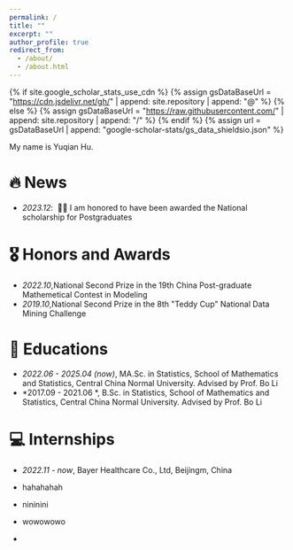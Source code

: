 ```yaml
---
permalink: /
title: ""
excerpt: ""
author_profile: true
redirect_from: 
  - /about/
  - /about.html
---
```


{% if site.google_scholar_stats_use_cdn %}
{% assign gsDataBaseUrl = "https://cdn.jsdelivr.net/gh/" | append: site.repository | append: "@" %}
{% else %}
{% assign gsDataBaseUrl = "https://raw.githubusercontent.com/" | append: site.repository | append: "/" %}
{% endif %}
{% assign url = gsDataBaseUrl | append: "google-scholar-stats/gs_data_shieldsio.json" %}

<span class='anchor' id='about-me'></span>


My name is Yuqian Hu.


# 🔥 News
- *2023.12*: &nbsp;🎉🎉 I am honored to have been awarded the National scholarship for Postgraduates

# 🎖 Honors and Awards
- *2022.10*,National Second Prize in the 19th China Post-graduate Mathemetical Contest in Modeling
- *2019.10*,National Second Prize in the 8th "Teddy Cup" National Data Mining Challenge

# 📖 Educations
- *2022.06 - 2025.04 (now)*, MA.Sc. in Statistics, School of Mathematics and Statistics, Central China Normal University. Advised by Prof. Bo Li
- *2017.09 - 2021.06 *, B.Sc. in Statistics, School of Mathematics and Statistics, Central China Normal University. Advised by Prof. Bo Li

# 💻 Internships
- *2022.11 - now*, Bayer Healthcare Co., Ltd, Beijingm, China

- hahahahah
- nininini
- wowowowo
- 
